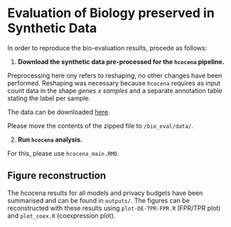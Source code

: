 # Evaluation of Biology preserved in Synthetic Data

In order to reproduce the bio-evaluation results, procede as follows:

1. **Download the synthetic data pre-processed for the `hcocena` pipeline.**

Preprocessing here ony refers to reshaping, no other changes have been performed. Reshaping was necessary because `hcocena` requires as input count data in the shape *genes x samples* and a separate annotation table stating the label per sample.

The data can be downloaded [here](https://dl.cispa.de/s/CQcrc2foc6rx4QL/download?path=%2F&files=bio-eval-data.zip).

Please move the contents of the zipped file to `/bio_eval/data/`.


2. **Run `hcocena` analysis.**

For this, please use `hcocena_main.RMD`.


## Figure reconstruction

The hcocena results for all models and privacy budgets have been summarised and can be found in `outputs/`. The figures can be reconstructed with these results using `plot-DE-TPR-FPR.R` (FPR/TPR plot) and `plot_coex.R` (coexpression plot).
